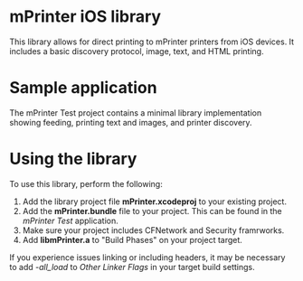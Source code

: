 mPrinter iOS library
====================

This library allows for direct printing to mPrinter printers from iOS devices.  It includes a basic discovery protocol, image, text, and HTML printing.

Sample application
==================

The mPrinter Test project contains a minimal library implementation showing feeding, printing text and images, and printer discovery.

Using the library
=================

To use this library, perform the following:

1. Add the library project file **mPrinter.xcodeproj** to your existing project.
2. Add the **mPrinter.bundle** file to your project.  This can be found in the *mPrinter Test* application.
3. Make sure your project includes CFNetwork and Security framrworks.
4. Add **libmPrinter.a** to "Build Phases" on your project target.

If you experience issues linking or including headers, it may be necessary to add *-all_load* to *Other Linker Flags* in your target build settings.
